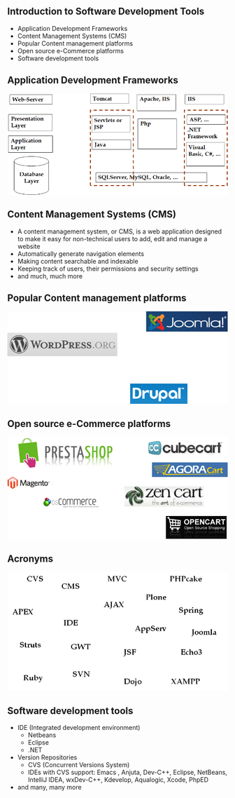## Introduction to Software Development Tools
* Application Development Frameworks
* Content Management Systems (CMS)
* Popular Content management platforms
* Open source e-Commerce platforms
* Software development tools


## Application Development Frameworks
![](media/AppDevelopmentFrameworks.png)


## Content Management Systems (CMS)
* A content management system, or CMS, is a web application designed to make it easy for non-technical users to add, edit and manage a website
* Automatically generate navigation elements
* Making content searchable and indexable
* Keeping track of users, their permissions and security settings
* and much, much more


## Popular Content management platforms
![](media/Content-management-platforms.png)


## Open source e-Commerce platforms
![](media/Open-source-ecom-platforms.png)


## Acronyms
![](media/Acronyms.png)


## Software development tools
* IDE (Integrated development environment)
  * Netbeans
  * Eclipse 
  * .NET
* Version Repositories
  * CVS (Concurrent Versions System)
  * IDEs with CVS support: Emacs , Anjuta, Dev-C++, Eclipse, NetBeans, IntelliJ IDEA, wxDev-C++, Kdevelop, Aqualogic, Xcode, PhpED
* and many, many more

